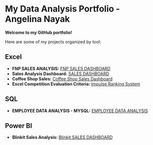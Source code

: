 # My Data Analysis Portfolio - Angelina Nayak

**Welcome to my GitHub portfolio!**

Here are some of my projects organized by tool:

## Excel

* **FNP SALES ANALYSIS:** <a href="https://github.com/angelinanayak000/FNP-Sales-Analysis-Excel-Dashboard">FNP SALES DASHBOARD</a>
* **Sales Analysis Dashboard:** <a href="https://github.com/angelinanayak000/Excel---Sales-Dashboard-Data-Analysis">SALES DASHBOARD</a>
* **Coffee Shop Sales:** <a href="https://github.com/angelinanayak000/Coffee-Shop-Sales_Analysis">Coffee Shop Sales Dashboard</a>
* **Excel Competition Evaluation Criteria:** <a href="https://github.com/angelinanayak000/excel-competition-ranking-system">Impulse Ranking System<a/>

## SQL

* **EMPLOYEE DATA ANALYSIS - MYSQL:** <a href="https://github.com/angelinanayak000/mysql-employee-data-analysis-project1">EMPLOYEE DATA ANALYSIS</a>

## Power BI
* **Blinkit Sales Analysis:** <a href="https://github.com/angelinanayak000/Blinkit-PowerBI-Dashboard/tree/main">Blinkit SALES DASHBOARD</a>

